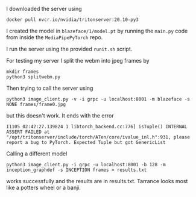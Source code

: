 I downloaded the server using 

```
docker pull nvcr.io/nvidia/tritonserver:20.10-py3
```

I created the model in `blazeface/1/model.pt` by running the `main.py` code from inside the `MediaPipePyTorch` repo.

I run the server using the provided `runit.sh` script.

For testing my server I split the webm into jpeg frames by 
```
mkdir frames
python3 splitwebm.py
```

Then trying to call the server using
```
python3 image_client.py -v -i grpc -u localhost:8001 -m blazeface -s NONE frames/frame0.jpg
```
but this doesn't work.
It ends with the error 
```
I1105 02:42:27.139824 1 libtorch_backend.cc:776] isTuple() INTERNAL ASSERT FAILED at "/opt/tritonserver/include/torch/ATen/core/ivalue_inl.h":931, please report a bug to PyTorch. Expected Tuple but got GenericList
```

Calling a different model 
```
python3 image_client.py -i grpc -u localhost:8001 -b 128 -m inception_graphdef -s INCEPTION frames > results.txt
```
works successfully and the results are in results.txt. Tarrance looks most like a potters wheel or a banji.